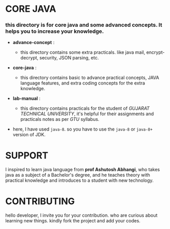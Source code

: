 # CORE JAVA
### this directory is for core java and some advanced concepts. It helps you to increase your knowledge.

 - **advance-concept** :
    - this directory contains some extra practicals. like java mail, encrypt-decrypt, security, JSON parsing, etc.
 
- **core-java** :
    - this directory contains basic to advance practical concepts, JAVA language features, and extra coding concepts for the extra knowledge.

- **lab-manual** :
    - this directory contains practicals for the student of _GUJARAT TECHNICAL UNIVERSITY_, it's helpful for their assignments and practicals notes as per _GTU_ syllabus.
 

 - here, I have used `java-8`. so you have to use the `java-8` or `java-8+` version of JDK.

# SUPPORT
I inspired to learn java language from **prof Ashutosh Abhangi**, who takes java as a subject of a Bachelor's degree, and he teaches theory with practical knowledge and introduces to a student with new technology.

# CONTRIBUTING
hello developer, I invite you for your contribution. who are curious about learning new things. kindly fork the project and add your codes.
